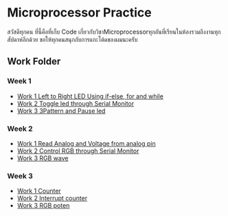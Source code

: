 # Microprocessor Practice
สวัสดีทุกคน ที่นี้คือที่เก็บ Code เกี่ยวกับวิชาMicroprocessorทุกอันที่เรียนในห้องรวมถึงงานทุกสัปดาห์อีกด้วย
ขอให้ทุกคนสนุกกับการแกะโค้ดของผมนะครับ

## Work Folder
### Week 1
 - [Work 1 Left to Right LED Using if-else, for and while](https://github.com/Armmy2530/Microprocessor_practice/tree/main/Week1/Work1)
 - [Work 2 Toggle led through Serial Monitor](https://github.com/Armmy2530/Microprocessor_practice/blob/main/Week1/Work2/Toggle%20led%20through%20Serial%20Monitor.ino)
 - [Work 3 3Pattern and Pause led](https://github.com/Armmy2530/Microprocessor_practice/blob/main/Week1/Work3/Pattern%20and%20Pause%20led.ino)
### Week 2
 - [Work 1 Read Analog and Voltage from analog pin](https://github.com/Armmy2530/Microprocessor_practice/blob/main/Week2/Work1/PWM_test2.1.ino)
 - [Work 2 Control RGB through Serial Monitor](https://github.com/Armmy2530/Microprocessor_practice/blob/main/Week2/Work2/PWM_test2.2.ino)
 - [Work 3 RGB wave](https://github.com/Armmy2530/Microprocessor_practice/blob/main/Week2/Work3/PWM_test2.3.ino)
### Week 3
 - [Work 1 Counter](https://github.com/Armmy2530/Microprocessor_practice/blob/main/Week3/Work1/Work1.ino)
 - [Work 2 Interrupt counter](https://github.com/Armmy2530/Microprocessor_practice/blob/main/Week3/Work2/Work2.ino)
 - [Work 3 RGB poten](https://github.com/Armmy2530/Microprocessor_practice/blob/main/Week3/Work3/Work3.ino)
